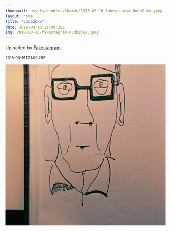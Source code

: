 ```yaml
---
thumbnail: assets/doodles/thumbs/2018-03-16-fakestagram-6udb2bkv.jpeg
layout: home
title: "6udb2bkv"
date: 2018-03-16T21:09:29Z
img: 2018-03-16-fakestagram-6udb2bkv.jpeg
---
```


Uploaded by [Fakestagram](https://github.com/opyate/fakestagram).

<small>2018-03-16T21:09:29Z</small>

![Uploaded by Fakestagram](assets/doodles/original/2018-03-16-fakestagram-6udb2bkv.jpeg)
